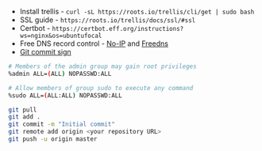 - Install trellis - `curl -sL https://roots.io/trellis/cli/get | sudo bash`
- SSL guide - `https://roots.io/trellis/docs/ssl/#ssl`
- Certbot - `https://certbot.eff.org/instructions?ws=nginx&os=ubuntufocal`
- Free DNS record control - [No-IP](https://www.noip.com/) and [Freedns](https://freedns.afraid.org/)
- [Git commit sign](https://dev.to/pwd9000/github-commit-verification-using-ssh-2pim)

```bash
# Members of the admin group may gain root privileges
%admin ALL=(ALL) NOPASSWD:ALL

# Allow members of group sudo to execute any command
%sudo ALL=(ALL:ALL) NOPASSWD:ALL 
```

```bash
git pull
git add .
git commit -m "Initial commit"
git remote add origin <your repository URL>
git push -u origin master
```

